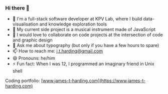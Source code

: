 ### Hi there 👋

- 💼 I'm a full-stack software developer at KPV Lab, where I build data-visualisation and knowledge exploration tools
- 🔭 My current side project is a musical instrument made of JavaScript
- 👯 I would love to collaborate on code projects at the intersection of code and graphic design
- 💬 Ask me about typography (but only if you have a few hours to spare)
- 📫 How to reach me: j.t.harding@gmail.com
- 😄 Pronouns: he/him
- ⚡ Fun fact: When I was 12, I programmed an imaginary friend in Unix shell

Coding portfolio: [www.james-t-harding.com](https://www.james-t-harding.com)
